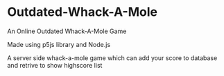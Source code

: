 # Outdated-Whack-A-Mole
An Online Outdated Whack-A-Mole Game

Made using p5js library and Node.js

A server side whack-a-mole game which can add your score to database and retrive to show highscore list

